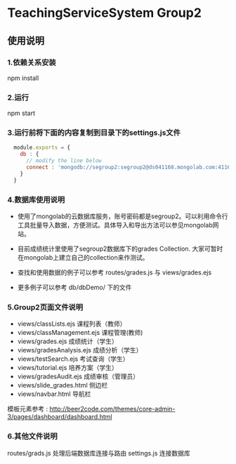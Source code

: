 # TeachingServiceSystem Group2
## 使用说明

### 1.依赖关系安装
 npm install

### 2.运行
 npm start

### 3.运行前将下面的内容复制到目录下的settings.js文件

```javascript
  module.exports = {
    db : {
      // modify the line below
      connect : 'mongodb://segroup2:segroup2@ds041168.mongolab.com:41168/group2'
    }
  }
```

### 4.数据库使用说明

* 使用了mongolab的云数据库服务，账号密码都是segroup2。可以利用命令行工具批量导入数据，方便测试。具体导入和导出方法可以参见mongolab网站。

* 目前成绩统计里使用了segroup2数据库下的grades Collection. 大家可暂时在mongolab上建立自己的collection来作测试。

* 查找和使用数据的例子可以参考 routes/grades.js 与 views/grades.ejs
* 更多例子可以参考 db/dbDemo/ 下的文件

### 5.Group2页面文件说明

  * views/classLists.ejs  课程列表（教师）
  * views/classManagement.ejs  课程管理(教师)
  * views/grades.ejs  成绩统计（学生）
  * views/gradesAnalysis.ejs  成绩分析（学生）
  * views/testSearch.ejs  考试查询（学生）
  * views/tutorial.ejs  培养方案（学生）
  * views/gradesAudit.ejs  成绩审核（管理员）
  * views/slide_grades.html  侧边栏
  * views/navbar.html  导航栏

  模板元素参考 : http://beer2code.com/themes/core-admin-3/pages/dashboard/dashboard.html

### 6.其他文件说明

routes/grads.js  处理后端数据库连接与路由
settings.js 连接数据库
